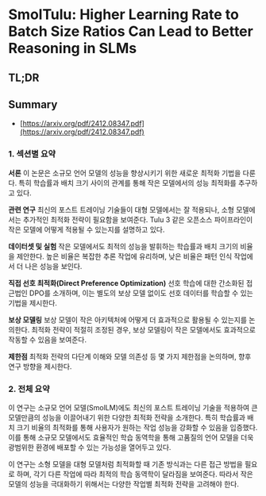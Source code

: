 # SmolTulu: Higher Learning Rate to Batch Size Ratios Can Lead to Better Reasoning in SLMs
## TL;DR
## Summary
- [https://arxiv.org/pdf/2412.08347.pdf](https://arxiv.org/pdf/2412.08347.pdf)

### 1. 섹션별 요약 

**서론**
이 논문은 소규모 언어 모델의 성능을 향상시키기 위한 새로운 최적화 기법을 다룬다. 특히 학습률과 배치 크기 사이의 관계를 통해 작은 모델에서의 성능 최적화를 추구하고 있다.

**관련 연구**
최신의 포스트 트레이닝 기술들이 대형 모델에서는 잘 적용되나, 소형 모델에서는 추가적인 최적화 전략이 필요함을 보여준다. Tulu 3 같은 오픈소스 파이프라인이 작은 모델에 어떻게 적용될 수 있는지를 설명하고 있다.

**데이터셋 및 실험**
작은 모델에서도 최적의 성능을 발휘하는 학습률과 배치 크기의 비율을 제안한다. 높은 비율은 복잡한 추론 작업에 유리하며, 낮은 비율은 패턴 인식 작업에서 더 나은 성능을 보인다.

**직접 선호 최적화(Direct Preference Optimization)**
선호 학습에 대한 간소화된 접근법인 DPO를 소개하며, 이는 별도의 보상 모델 없이도 선호 데이터를 학습할 수 있는 기법을 제시한다.

**보상 모델링**
보상 모델이 작은 아키텍처에 어떻게 더 효과적으로 활용될 수 있는지를 논의한다. 최적화 전략이 적절히 조정된 경우, 보상 모델링이 작은 모델에서도 효과적으로 작동할 수 있음을 보여준다.

**제한점**
최적화 전략의 다단계 이해와 모델 의존성 등 몇 가지 제한점을 논의하며, 향후 연구 방향을 제시한다.

### 2. 전체 요약

이 연구는 소규모 언어 모델(SmolLM)에도 최신의 포스트 트레이닝 기술을 적용하여 큰 모델만큼의 성능을 이끌어내기 위한 다양한 최적화 전략을 소개한다. 특히 학습률과 배치 크기 비율의 최적화를 통해 사용자가 원하는 작업 성능을 강화할 수 있음을 입증했다. 이를 통해 소규모 모델에서도 효율적인 학습 동역학을 통해 고품질의 언어 모델을 더욱 광범위한 환경에 배포할 수 있는 가능성을 열어두고 있다. 

이 연구는 소형 모델을 대형 모델처럼 최적화할 때 기존 방식과는 다른 접근 방법을 필요로 하며, 각기 다른 작업에 따라 최적의 학습 동역학이 달라짐을 보여준다. 따라서 작은 모델의 성능을 극대화하기 위해서는 다양한 작업별 최적화 전략을 고려해야 한다.